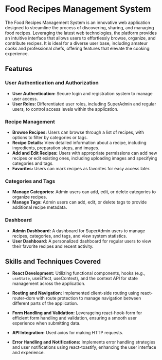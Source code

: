 # Food Recipes Management System

The Food Recipes Management System is an innovative web application designed to streamline the process of discovering, sharing, and managing food recipes.
Leveraging the latest web technologies, the platform provides an intuitive interface that allows users to effortlessly browse, organize, and contribute recipes.
It is ideal for a diverse user base, including amateur cooks and professional chefs, offering features that elevate the cooking experience.

## Features
### User Authentication and Authorization
* <b>User Authentication:</b> Secure login and registration system to manage user access.
* <b>User Roles:</b> Differentiated user roles, including SuperAdmin and regular users, to control access levels within the application.

### Recipe Management
* <b>Browse Recipes:</b> Users can browse through a list of recipes, with options to filter by categories or tags.
* <b>Recipe Details:</b> View detailed information about a recipe, including ingredients, preparation steps, and images.
* <b>Add and Edit Recipes:</b> Users with appropriate permissions can add new recipes or edit existing ones, including uploading images and specifying categories and tags.
* <b>Favorites:</b> Users can mark recipes as favorites for easy access later.
  
### Categories and Tags
* <b>Manage Categories:</b> Admin users can add, edit, or delete categories to organize recipes.
* <b>Manage Tags:</b> Admin users can add, edit, or delete tags to provide additional recipe metadata.

### Dashboard
* <b>Admin Dashboard:</b> A dashboard for SuperAdmin users to manage recipes, categories, and tags, and view system statistics.
* <b>User Dashboard:</b> A personalized dashboard for regular users to view their favorite recipes and recent activity.

## Skills and Techniques Covered
* <b>React Development:</b> Utilizing functional components, hooks (e.g., `useState`, useEffect, useContext), and the context API for state management across the application.

* <b>Routing and Navigation:</b> Implemented client-side routing using react-router-dom with route protection to manage navigation between different parts of the application.

* <b>Form Handling and Validation:</b> Leverageing react-hook-form for efficient form handling and validation, ensuring a smooth user experience when submitting data.

* <b>API Integration:</b> Used axios for making HTTP requests.

* <b>Error Handling and Notifications:</b> Implements error handling strategies and user notifications using react-toastify, enhancing the user interface and experience.
